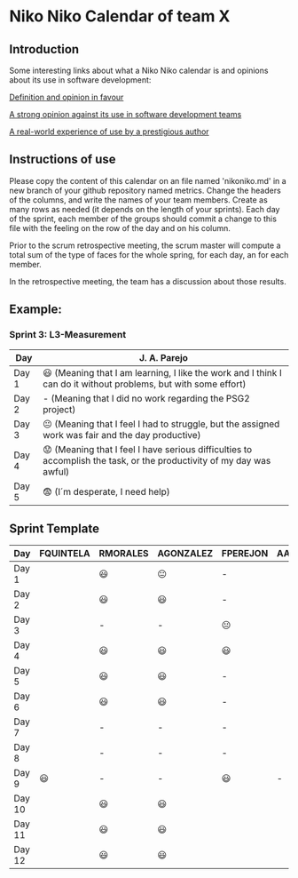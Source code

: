 # Niko Niko Calendar of team X
## Introduction
Some interesting links about what a Niko Niko calendar is and opinions about its use in software development:

[Definition and opinion in favour](https://blog.teammood.com/2018/07/24/evaluating-your-teams-health-with-the-niko-niko-calendar.html?utm_source=google&utm_medium=cpc&utm_campaign=blog-niko-niko&utm_content=niko-niko&utm_term=niko%20niko%20calendar&gclid=Cj0KCQjwsYb0BRCOARIsAHbLPhGYfc7zpSwEDx8KE3VjlsTyy1M1F8O8lxyOPWQTpjf71RjXeD5rgWsaAmEhEALw_wcB)

[A strong opinion against its use in software development teams](https://www.tinypulse.com/blog/sk-niko-niko-calendar-workplace-morale)

[A real-world experience of use by a prestigious author](https://www.javiergarzas.com/2015/05/calendarios-niko-niko.html)
## Instructions of use
Please copy the content of this calendar on an file named 'nikoniko.md' in a new branch of your github repository named metrics.
Change the headers of the columns, and write the names of your team members.
Create as many rows as needed (it depends on the length of your sprints).
Each day of the sprint, each member of the groups should commit a change to this file with the feeling on the row of the day and on his column. 

Prior to the scrum retrospective meeting, the scrum master will compute a total sum of the type of faces for the whole spring, for each day, an for each member.

In the retrospective meeting, the team has a discussion about those results.

## Example:

### Sprint 3: L3-Measurement 

| Day           | J. A. Parejo  |
| ------------- | ------------- |
| Day 1         |    :smiley: (Meaning that I am learning, I like the work and I think I can do it without problems, but with some effort) |
| Day 2         |    - (Meaning that I did no work regarding the PSG2 project)           |
| Day 3         |    :neutral_face:  (Meaning that I feel I had to struggle, but the assigned work was fair and the day productive)          |:fearful:
| Day 4         |    :worried: (Meaning that I feel I have serious difficulties to accomplish the task, or the productivity of my day was awful)           |
| Day 5         |    :fearful:   (I´m desperate, I need help)        |


## Sprint Template

| Day           | FQUINTELA     | RMORALES       | AGONZALEZ      | FPEREJON       | AAGUILAR       | 
| ------------- | ------------- | -------------  | -------------  | -------------  | -------------  |
| Day 1         |               |:smiley:        |:neutral_face:  |-               |                |
| Day 2         |               |:smiley:        |:smiley:        |-               |                |
| Day 3         |               |-               |-               |:neutral_face:  |                |
| Day 4         |               |:smiley:        |:smiley:        |:smiley:        |                |
| Day 5         |               |:smiley:        |:smiley:        |-               |                |
| Day 6         |               |:smiley:        |:smiley:        |-               |                |
| Day 7         |               |-               |-               |-               |                |
| Day 8         |               |-               |-               |-               |                |
| Day 9         |:smiley:       |-               |-               |:smiley:        |-               |
| Day 10        |               |:smiley:        |:smiley:        |                |                |
| Day 11        |               |:smiley:        |:smiley:        |                |                |
| Day 12        |               |:smiley:        |:smiley:        |                |                |


